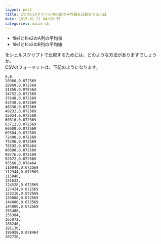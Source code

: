 ```yaml
---
layout: post
title: 2つのCSVファイル内の値の平均値を比較をするには
date: 2015-01-21 04:00:35
categories: macos sh
---
```

<ul>
<li>file1とfile2のA列の平均値</li>
<li>file1とfile2のB列の平均値</li>
</ul>

<p>をシェルスクリプトで比較するためには、どのような方法がありますでしょうか。<br>
CSVのフォーマットは、下記のようになります。</p>

<pre><code>A,B
28960,0.072569
28960,0.072569
31856,0.078464
34752,0.072569
37648,0.072569
43440,0.072569
46336,0.072569
49232,0.072569
55024,0.072569
60816,0.072569
63712,0.072569
66608,0.072569
69504,0.072569
72400,0.072569
75296,0.072569
78192,0.078464
86880,0.072569
89776,0.072569
92672,0.072569
95568,0.078464
110048,0.072569
112944,0.072569
115840,
121632,
124528,0.072569
127424,0.072569
133216,0.072569
139008,0.072569
144800,0.072569
144800,0.072569
153488,
156384,
165072,
188240,
191136,
196928,0.078464
202720,
</code></pre>
